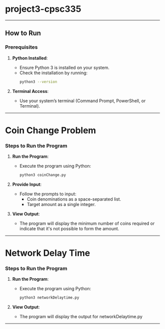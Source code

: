 # project3-cpsc335

---

## How to Run

### Prerequisites
1. **Python Installed**:
   - Ensure Python 3 is installed on your system.
   - Check the installation by running:
     ```bash
     python3 --version
     ```

2. **Terminal Access**:
   - Use your system’s terminal (Command Prompt, PowerShell, or Terminal).

---

# Coin Change Problem

### Steps to Run the Program

1. **Run the Program**:
   - Execute the program using Python:
     ```bash
     python3 coinChange.py
     ```

2. **Provide Input**:
   - Follow the prompts to input:
     - Coin denominations as a space-separated list.
     - Target amount as a single integer.

3. **View Output**:
   - The program will display the minimum number of coins required or indicate that it's not possible to form the amount.

---

# Network Delay Time

### Steps to Run the Program

1. **Run the Program**:
   - Execute the program using Python:
     ```bash
     python3 networkDelaytime.py
     ```

2. **View Output**:
   - The program will display the output for networkDelaytime.py

---